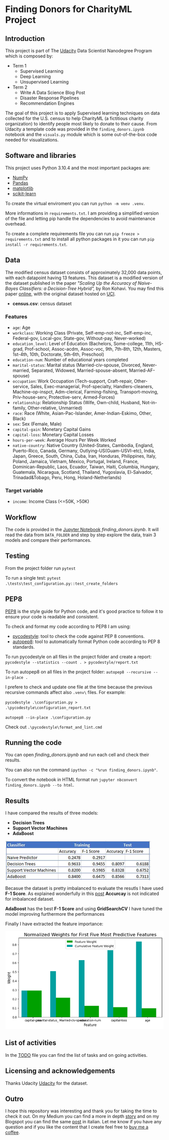 # Finding Donors for CharityML Project

## Introduction

This project is part of The [Udacity](https://eu.udacity.com/) Data Scientist Nanodegree Program which is composed by:
* Term 1
    * Supervised Learning
    * Deep Learning
    * Unsupervised Learning
* Term 2
    * Write A Data Science Blog Post
    * Disaster Response Pipelines
    * Recommendation Engines
    
The goal of this project is to apply Supervised learning techniques on data collected for the U.S. census to help CharityML (a fictitious charity organization) to identify people most likely to donate to their cause. From Udacity a template code was provided in the `finding_donors.ipynb` notebook and the `visuals.py` module which is some out-of-the-box code needed for visualizations. 

## Software and libraries

This project uses Python 3.10.4 and the most important packages are:

- [NumPy](http://www.numpy.org/)
- [Pandas](http://pandas.pydata.org)
- [matplotlib](http://matplotlib.org/)
- [scikit-learn](http://scikit-learn.org/stable/)

To create the virtual enviroment you can run `python -m venv .venv`.

More informations in `requirements.txt`. I am providing a simplified version of the file and letting pip handle the dependencies to avoid maintenance overhead.

To create a complete requirements file you can run `pip freeze > requirements.txt` and to install all python packages in it you can run `pip install -r requirements.txt`.

## Data

The modified census dataset consists of approximately 32,000 data points, with each datapoint having 13 features. This dataset is a modified version of the dataset published in the paper *"Scaling Up the Accuracy of Naive-Bayes Classifiers: a Decision-Tree Hybrid",* by Ron Kohavi. You may find this paper [online](https://www.aaai.org/Papers/KDD/1996/KDD96-033.pdf), with the original dataset hosted on [UCI](https://archive.ics.uci.edu/ml/datasets/Census+Income).

* **census.csv**: census dataset

### Features

- `age`: Age
- `workclass`: Working Class (Private, Self-emp-not-inc, Self-emp-inc, Federal-gov, Local-gov, State-gov, Without-pay, Never-worked)
- `education_level`: Level of Education (Bachelors, Some-college, 11th, HS-grad, Prof-school, Assoc-acdm, Assoc-voc, 9th, 7th-8th, 12th, Masters, 1st-4th, 10th, Doctorate, 5th-6th, Preschool)
- `education-num`: Number of educational years completed
- `marital-status`: Marital status (Married-civ-spouse, Divorced, Never-married, Separated, Widowed, Married-spouse-absent, Married-AF-spouse)
- `occupation`: Work Occupation (Tech-support, Craft-repair, Other-service, Sales, Exec-managerial, Prof-specialty, Handlers-cleaners, Machine-op-inspct, Adm-clerical, Farming-fishing, Transport-moving, Priv-house-serv, Protective-serv, Armed-Forces)
- `relationship`: Relationship Status (Wife, Own-child, Husband, Not-in-family, Other-relative, Unmarried)
- `race`: Race (White, Asian-Pac-Islander, Amer-Indian-Eskimo, Other, Black)
- `sex`: Sex (Female, Male)
- `capital-gain`: Monetary Capital Gains
- `capital-loss`: Monetary Capital Losses
- `hours-per-week`: Average Hours Per Week Worked
- `native-country`: Native Country (United-States, Cambodia, England, Puerto-Rico, Canada, Germany, Outlying-US(Guam-USVI-etc), India, Japan, Greece, South, China, Cuba, Iran, Honduras, Philippines, Italy, Poland, Jamaica, Vietnam, Mexico, Portugal, Ireland, France, Dominican-Republic, Laos, Ecuador, Taiwan, Haiti, Columbia, Hungary, Guatemala, Nicaragua, Scotland, Thailand, Yugoslavia, El-Salvador, Trinadad&Tobago, Peru, Hong, Holand-Netherlands)

### Target variable

- `income`: Income Class (<=50K, >50K)

## Workflow

The code is provided in the [Jupyter Notebook](http://ipython.org/notebook.html) _finding_donors.ipynb_. It will read the data from `DATA_FOLDER` and step by step explore the data, train 3 models and compare their performances.

## Testing

From the project folder run `pytest`

To run a single test: `pytest .\tests\test_configuration.py::test_create_folders`

## PEP8

[PEP8](https://peps.python.org/pep-0008/) is the style guide for Python code, and it's good practice to follow it to ensure your code is readable and consistent.

To check and format my code according to PEP8 I am using:
- [pycodestyle](https://pypi.org/project/pycodestyle/): tool to check the code against PEP 8 conventions.
- [autopep8](https://pypi.org/project/autopep8/): tool to automatically format Python code according to PEP 8 standards.

To run pycodestyle on all files in the project folder and create a report: `pycodestyle --statistics --count . > pycodestyle/report.txt`

To run autopep8 on all files in the project folder: `autopep8 --recursive --in-place .`

I prefere to check and update one file at the time because the previous recursive commands affect also `.venv\` files. For example:

`pycodestyle .\configuration.py > .\pycodestyle\configuration_report.txt`

`autopep8 --in-place .\configuration.py`

Check out `.\pycodestyle\format_and_lint.cmd`

## Running the code

You can open _finding_donors.ipynb_ and run each cell and check their results.

You can also run the command `ipython -c "%run finding_donors.ipynb"`.

To convert the notebook in HTML format run `jupyter nbconvert finding_donors.ipynb --to html`.

## Results

I have compared the results of three models:

- **Decision Trees**
- **Support Vector Machines**
- **AdaBoost**

![Results](images/results.jpg)

Becasue the dataset is pretty imbalanced to evaluate the resutls I have used **F-1 Score**. As explained wonderfully in this [post](http://www.davidsbatista.net/blog/2018/08/19/NLP_Metrics/) **Accurcay** is not indicated for imbalanced dataset.

**AdaBoost** has the best **F-1 Score** and using **GridSearchCV** I have tuned the model improving furthermore the performances

Finally I have extracted the feature importance:

![Results](images/feature_importance.png)

## List of activities

In the [TODO](TODO.md) file you can find the list of tasks and on going activities.

## Licensing and acknowledgements

Thanks Udacity [Udacity](https://eu.udacity.com/) for the dataset.

## Outro

I hope this repository was interesting and thank you for taking the time to check it out. On my Medium you can find a more in depth [story](https://medium.com/@simone-rigoni01/finding-donors-for-charityml-project-e0f4a59dcea0) and on my Blogspot you can find the same [post](https://simonerigoni01.blogspot.com/2024/05/ricerca-di-donatori-per-il-progetto.html) in italian. Let me know if you have any question and if you like the content that I create feel free to [buy me a coffee](https://www.buymeacoffee.com/simonerigoni).
